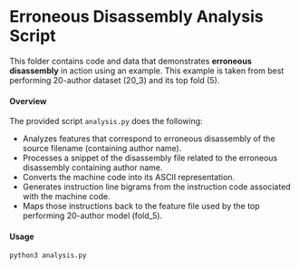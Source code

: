 # Erroneous Disassembly Analysis Script

This folder contains code and data that demonstrates **erroneous disassembly** in action using an example. This example is taken from best performing 20-author dataset (20_3) and its top fold (5).

#### Overview

The provided script `analysis.py` does the following:

- Analyzes features that correspond to erroneous disassembly of the source filename (containing author name).
- Processes a snippet of the disassembly file related to the erroneous disassembly containing author name.
- Converts the machine code into its ASCII representation.
- Generates instruction line bigrams from the instruction code associated with the machine code.
- Maps those instructions back to the feature file used by the top performing 20-author model (fold_5).

#### Usage

```sh
python3 analysis.py

```